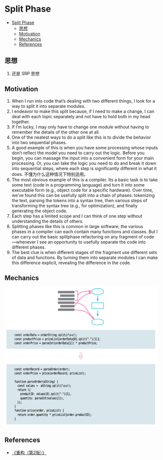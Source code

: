 # Split Phase


<!-- TOC -->

- [Split Phase](#split-phase)
    - [思想](#思想)
    - [Motivation](#motivation)
    - [Mechanics](#mechanics)
    - [References](#references)

<!-- /TOC -->


## 思想
1. 还是 SRP 思想


## Motivation
1. When I run into code that’s dealing with two different things, I look for a way to split it into separate modules. 
2. I endeavor to make this split because, if I need to make a change, I can deal with each topic separately and not have to hold both in my head together. 
3. If I’m lucky, I may only have to change one module without having to remember the details of the other one at all.
4. One of the neatest ways to do a split like this is to divide the behavior into two sequential phases. 
5. A good example of this is when you have some processing whose inputs don’t reflect the model you need to carry out the logic. Before you begin, you can massage the input into a convenient form for your main processing. Or, you can take
the logic you need to do and break it down into sequential steps, where each step is significantly different in what it does. 不懂为什么这种情况下特别适用。
6. The most obvious example of this is a compiler. Its a basic task is to take some text (code in a programming language) and turn it into some executable form (e.g., object code for a specific hardware). Over time, we’ve found this can be usefully split into a chain of phases: tokenizing the text, parsing the tokens into a syntax tree, then various steps of transforming the syntax tree (e.g., for optimization), and finally generating the object code. 
7. Each step has a limited scope and I can think of one step without understanding the details of others.
8. Splitting phases like this is common in large software; the various phases in a compiler can each contain many functions and classes. But I can carry out the basic split­phase refactoring on any fragment of code—whenever I see an opportunity to usefully separate the code into different phases. 
9. The best clue is when different stages of the fragment use different sets of data and functions. By turning them into separate modules I can make this difference explicit, revealing the difference in the code.


## Mechanics
<img src="./images/02.png" width="600" />


## References
* [《重构（第2版）》](https://book.douban.com/subject/33400354/)
